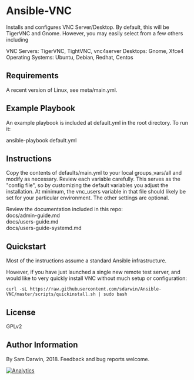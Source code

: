 # Ansible-VNC

Installs and configures VNC Server/Desktop. By default, this will be TigerVNC and Gnome. However, you may easily select from a few others including

VNC Servers: TigerVNC, TightVNC, vnc4server
Desktops: Gnome, Xfce4
Operating Systems: Ubuntu, Debian, Redhat, Centos

## Requirements

A recent version of Linux, see meta/main.yml.

## Example Playbook

An example playbook is included at default.yml in the root directory. To run it:

ansible-playbook default.yml

## Instructions

Copy the contents of defaults/main.yml to your local groups_vars/all and modify as necessary. Review each variable carefully. This serves as the "config file", so by customizing the default variables you adjust the installation. At minimum, the vnc_users variable in that file should likely be set for your particular environment. The other settings are optional.

Review the documentation included in this repo:<br/>
docs/admin-guide.md<br/>
docs/users-guide.md<br/>
docs/users-guide-systemd.md

## Quickstart

Most of the instructions assume a standard Ansible infrastructure.

However, if you have just launched a single new remote test server, and would like to very quickly install VNC without much setup or configuration:

```
curl -sL https://raw.githubusercontent.com/sdarwin/Ansible-VNC/master/scripts/quickinstall.sh | sudo bash
```

## License

GPLv2

## Author Information

By Sam Darwin, 2018. Feedback and bug reports welcome.

[![Analytics](https://ga-beacon.appspot.com/UA-112361697-1/Ansible-VNC)](https://github.com/igrigorik/ga-beacon)
